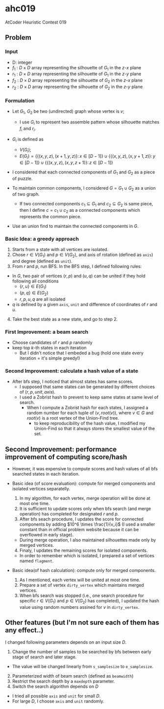 # ahc019
AtCoder Heuristic Contest 019

## Problem
### Input
* D: integer
* $f_1$ : $D \times D$ array representing the silhouette of $G_1$ in the $z$-$x$ plane 
* $r_1$ : $D \times D$ array representing the silhouette of $G_1$ in the  $z$-$y$ plane
* $f_2$ : $D \times D$ array representing the silhouette of $G_2$ in the $z$-$x$ plane
* $r_2$ : $D \times D$ array representing the silhouette of $G_2$ in the $z$-$y$ plane

### Formulation
* Let $G_1$, $G_2$ be two (undirected) graph whose vertex is $v$;
  * I use $G_i$ to represent two assemble pattern whose silhouette matches $f_i$ and $r_i$.

* $G_i$ is defined as 
  * $V(G_i)$;
  * $E(G_i) = \{\{(x, y, z), (x+1, y, z)\}\colon x \in [D-1]\} \cup \{\{(x, y, z), (x, y+1, z)\}\colon y \in [D-1]\} \cup \{\{(x, y, z), (x, y, z+1)\}\colon z \in [D-1]\}$

* I considered that each connected components of $G_1$ and $G_2$ as a piece of puzzle.

* To maintain common components, I considered $G = G_1 \cup G_2$ as a union of two graph.
  * If two connected components $c_1 \subseteq G_1$ and $c_2 \subseteq G_2$ is same piece, then I define $c = c_1 \cup c_2$ as a connected components which represents the common piece.

* Use an union find to maintain the connected components in $G$.

### Basic Idea: a greedy approach
1. Starts from a state with all vertices are isolated.
2. Chose $r \in V(G_1)$ and $p \in V(G_2)$, and axis of rotation (defined as `axis`) and degree (defined as `unit`).
3. From $r$ and $p$, run BFS. In the BFS step, I defined following rules:
  * In $G$, two pair of vertices $(r, p)$ and $(u, q)$ can be united if they hold following all conditions 
    * $\{r, u\} \in E(G_1)$
    * $\{p, q\} \in E(G_2)$
    * $r, p, u, q$ are all isolated
  * $q$ is defined by a given `axis`, `unit` and difference of coordinates of $r$ and $u$.
4. Take the best state as a new state, and go to step 2.

### First Improvement: a beam search
* Choose candidates of $r$ and $p$ randomly
* keep top $k$-th states in each iteration
  * But I didn't notice that I embeded a bug (hold one state every iteration = it's simple greedy!)

### Second Improvement: calculate a hash value of a state
* After bfs step, I noticed that almost states has same scores.
  * I supposed that same states can be generated by different choices of $(r, p, unit, axis)$.
  * I used a Zobrist hash to prevent to keep same states at same level of search.
    * When I compute a Zobrist hash for each states, I assigned a random number for each tuple of $(v, root(v))$, where $v \in G$ and $root(v)$ is a root vertex of the Union-Find tree.
      * to keep reproducibility of the hash value, I modified my Union-Find so that it always stores the smallest value of the set.

## Second Improvement: performance improvement of computing score/hash
* However, it was expensive to compute scores and hash values of all bfs searched states in each iteration.
* Basic idea (of score evaluation): compute for merged components and isolated vertices separatelly.
  1. In my algorithm, for each vertex, merge operation will be done at most one time.
  2. It is sufficient to update scores only when bfs search (and merge operation) has completed for designated $r$ and $p$.
  3. After bfs seach procedure, I updates the score for connected components by adding $10^6 \times \frac{1}{v_i}$ (I used a smaller constant than in official problem website because it can be overflowed in early stage).
   * During merge operation, I also maintained silhouettes made only by merged vertices.
  4. Finaly, I updates the remaining scores for isolated components.
    * In order to remember which is isolated, I prepared a set of vertices named `flagment`.

* Basic idea(of hash calculation): compute only for merged components.
  1. As I mentioned, each vertex will be united at most one time.
  2. Prepare a set of vertex `dirty_vertex` which maintains merged vertices.
  3. When bfs search was stopped (i.e., one search procedure for specific $r \in V(G_1)$ and $p \in V(G_2)$ has completed), I updated the hash value using random numbers assined for $v$ in `dirty_vertex`.


## Other features (but I'm not sure each of them has any effect..)
I changed following parameters depends on an input size $D$.

1. Change the number of samples to be searched by bfs between early stage of search and later stage.
  * The value will be changed linearly from `s_samplesize` to `e_samplesize`.
2. Parameterized width of beam search (defined as `beamwidth`)
3. Restrict the search depth by a `maxdepth` parameter.
4. Switch the search algorithm depends on $D$
  * I tried all possible `axis` and `unit` for small $D$.
  * For large $D$, I choose `axis` and `unit` randomly.


